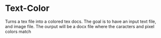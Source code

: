 # Text-Color
Turns a tex file into a colored tex docs. The goal is to have an input text file, and image file. The ourput will be a docx file where the caracters and pixel colors match
